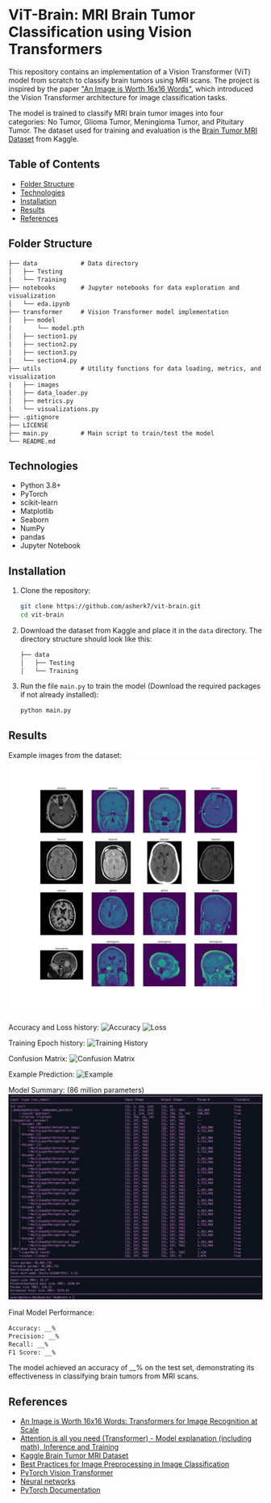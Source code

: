 # ViT-Brain: MRI Brain Tumor Classification using Vision Transformers

This repository contains an implementation of a Vision Transformer (ViT) model from scratch to classify brain tumors using MRI scans. The project is inspired by the paper ["An Image is Worth 16x16 Words"](https://arxiv.org/abs/2010.11929), which introduced the Vision Transformer architecture for image classification tasks.  

The model is trained to classify MRI brain tumor images into four categories: No Tumor, Glioma Tumor, Meningioma Tumor, and Pituitary Tumor. The dataset used for training and evaluation is the [Brain Tumor MRI Dataset](https://www.kaggle.com/datasets/masoudnickparvar/brain-tumor-mri-dataset) from Kaggle.

## Table of Contents
- [Folder Structure](#folder-structure)
- [Technologies](#technologies)
- [Installation](#installation)
- [Results](#results)
- [References](#references)

## Folder Structure
```
├── data            # Data directory
│   ├── Testing 
│   └── Training
├── notebooks       # Jupyter notebooks for data exploration and visualization
│   └── eda.ipynb
├── transformer     # Vision Transformer model implementation
│   ├── model
│       └── model.pth
│   ├── section1.py
│   ├── section2.py
│   ├── section3.py
│   └── section4.py
├── utils           # Utility functions for data loading, metrics, and visualization
|   ├── images
│   ├── data_loader.py
│   ├── metrics.py
│   └── visualizations.py
├── .gitignore
├── LICENSE
├── main.py         # Main script to train/test the model
└── README.md
```

## Technologies
- Python 3.8+
- PyTorch
- scikit-learn
- Matplotlib
- Seaborn
- NumPy
- pandas
- Jupyter Notebook

## Installation
1. Clone the repository:
   ```bash
   git clone https://github.com/asherk7/vit-brain.git
   cd vit-brain
    ```
2. Download the dataset from Kaggle and place it in the `data` directory. The directory structure should look like this:
   ```
   ├── data
   │   ├── Testing
   │   └── Training
   ```
3. Run the file `main.py` to train the model (Download the required packages if not already installed):
   ```bash
   python main.py
   ```

## Results

Example images from the dataset:
![Tumor](utils/images/tumor.jpg)

Accuracy and Loss history:
![Accuracy](utils/images/accuracy.jpg)
![Loss](utils/images/loss.jpg)

Training Epoch history:
![Training History](utils/images/training_history.jpg)

Confusion Matrix:
![Confusion Matrix](utils/images/confusion_matrix.jpg)

Example Prediction:
![Example](utils/images/example.jpg)

Model Summary: (86 million parameters)
![Model Summary](utils/images/model_summary.png)

Final Model Performance:
```
Accuracy: __%
Precision: __%
Recall: __%
F1 Score: __%
```
The model achieved an accuracy of __% on the test set, demonstrating its effectiveness in classifying brain tumors from MRI scans.

## References
- [An Image is Worth 16x16 Words: Transformers for Image Recognition at Scale](https://arxiv.org/abs/2010.11929)
- [Attention is all you need (Transformer) - Model explanation (including math), Inference and Training](https://www.youtube.com/watch?v=bCz4OMemCcA)
- [Kaggle Brain Tumor MRI Dataset](https://www.kaggle.com/datasets/masoudnickparvar/brain-tumor-mri-dataset)
- [Best Practices for Image Preprocessing in Image Classification](https://keylabs.ai/blog/best-practices-for-image-preprocessing-in-image-classification/)
- [PyTorch Vision Transformer](https://www.learnpytorch.io/08_pytorch_paper_replicating/)
- [Neural networks](https://youtube.com/playlist?list=PLZHQObOWTQDNU6R1_67000Dx_ZCJB-3pi&si=rwI99gjthxpHsPwc)
- [PyTorch Documentation](https://pytorch.org/docs/stable/index.html)